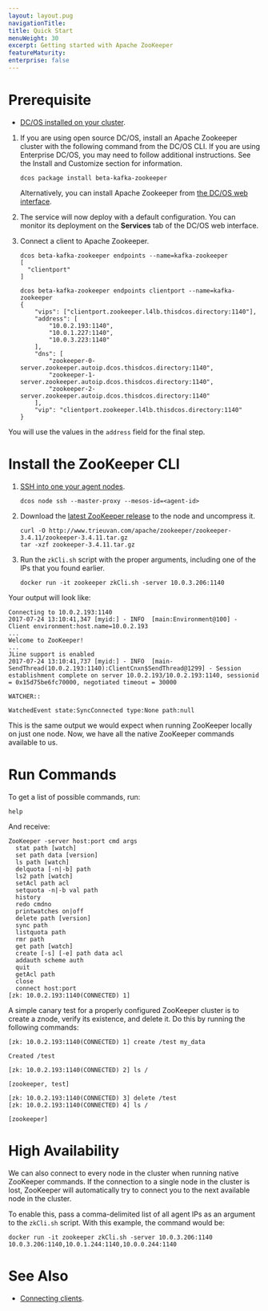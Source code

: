 ```yaml
---
layout: layout.pug
navigationTitle:
title: Quick Start
menuWeight: 30
excerpt: Getting started with Apache ZooKeeper
featureMaturity:
enterprise: false
---
```


<!-- https://github.com/mesosphere/dcos-zookeeper/ -->


# Prerequisite

- [DC/OS installed on your cluster](/latest/administration/installing/).

1. If you are using open source DC/OS, install an Apache Zookeeper cluster with the following command from the DC/OS CLI. If you are using Enterprise DC/OS, you may need to follow additional instructions. See the Install and Customize section for information.

   ```shell
   dcos package install beta-kafka-zookeeper
   ```

   Alternatively, you can install Apache Zookeeper from [the DC/OS web interface](/latest/usage/webinterface/).

1. The service will now deploy with a default configuration. You can monitor its deployment on the **Services** tab of the DC/OS web interface.

1. Connect a client to Apache Zookeeper.
   ```shell
   dcos beta-kafka-zookeeper endpoints --name=kafka-zookeeper
   [
     "clientport"
   ]

   dcos beta-kafka-zookeeper endpoints clientport --name=kafka-zookeeper
   {
       "vips": ["clientport.zookeeper.l4lb.thisdcos.directory:1140"],
       "address": [
           "10.0.2.193:1140",
           "10.0.1.227:1140",
           "10.0.3.223:1140"
       ],
       "dns": [
           "zookeeper-0-server.zookeeper.autoip.dcos.thisdcos.directory:1140",
           "zookeeper-1-server.zookeeper.autoip.dcos.thisdcos.directory:1140",
           "zookeeper-2-server.zookeeper.autoip.dcos.thisdcos.directory:1140"
       ],
       "vip": "clientport.zookeeper.l4lb.thisdcos.directory:1140"
   }
   ```

You will use the values in the `address` field for the final step.


# Install the ZooKeeper CLI

1. [SSH into one your agent nodes](/1.10/administering-clusters/sshcluster/).

   ```
   dcos node ssh --master-proxy --mesos-id=<agent-id>
   ```

1. Download the [latest ZooKeeper release](http://zookeeper.apache.org/releases.html) to the node and uncompress it.

   ```
   curl -O http://www.trieuvan.com/apache/zookeeper/zookeeper-3.4.11/zookeeper-3.4.11.tar.gz
   tar -xzf zookeeper-3.4.11.tar.gz
   ```
1. Run the `zkCli.sh` script with the proper arguments, including one of the IPs that you found earlier.

   ```
   docker run -it zookeeper zkCli.sh -server 10.0.3.206:1140
   ```


Your output will look like:

```
Connecting to 10.0.2.193:1140
2017-07-24 13:10:41,347 [myid:] - INFO  [main:Environment@100] - Client environment:host.name=10.0.2.193
...
Welcome to ZooKeeper!
...
JLine support is enabled
2017-07-24 13:10:41,737 [myid:] - INFO  [main-SendThread(10.0.2.193:1140):ClientCnxn$SendThread@1299] - Session establishment complete on server 10.0.2.193/10.0.2.193:1140, sessionid = 0x15d75be6fc70000, negotiated timeout = 30000

WATCHER::

WatchedEvent state:SyncConnected type:None path:null
```

This is the same output we would expect when running ZooKeeper locally on just one node. Now, we have all the native ZooKeeper commands available to us.

# Run Commands
To get a list of possible commands, run:

```
help
```

And receive:

```
ZooKeeper -server host:port cmd args
  stat path [watch]
  set path data [version]
  ls path [watch]
  delquota [-n|-b] path
  ls2 path [watch]
  setAcl path acl
  setquota -n|-b val path
  history
  redo cmdno
  printwatches on|off
  delete path [version]
  sync path
  listquota path
  rmr path
  get path [watch]
  create [-s] [-e] path data acl
  addauth scheme auth
  quit
  getAcl path
  close
  connect host:port
[zk: 10.0.2.193:1140(CONNECTED) 1]
```

A simple canary test for a properly configured ZooKeeper cluster is to create a znode, verify its existence, and delete it. Do this by running the following commands:

```
[zk: 10.0.2.193:1140(CONNECTED) 1] create /test my_data

Created /test
```

```
[zk: 10.0.2.193:1140(CONNECTED) 2] ls /

[zookeeper, test]
```

```
[zk: 10.0.2.193:1140(CONNECTED) 3] delete /test
[zk: 10.0.2.193:1140(CONNECTED) 4] ls /

[zookeeper]
```

# High Availability
We can also connect to every node in the cluster when running native ZooKeeper commands. If the connection to a single node in the cluster is lost, ZooKeeper will automatically try to connect you to the next available node in the cluster.

To enable this, pass a comma-delimited list of all agent IPs as an argument to the `zkCli.sh` script. With this example, the command would be:

```
docker run -it zookeeper zkCli.sh -server 10.0.3.206:1140 10.0.3.206:1140,10.0.1.244:1140,10.0.0.244:1140
```

# See Also

- [Connecting clients][1].

 [1]: connecting-clients.md
